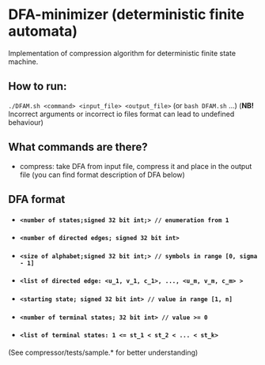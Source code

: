 # DFA-minimizer (deterministic finite automata)
Implementation of compression algorithm for deterministic finite state machine.

## How to run:

`./DFAM.sh <command> <input_file> <output_file>` (or `bash DFAM.sh` ...)
(**NB!** Incorrect arguments or incorrect io files format can lead to undefined behaviour)

## What commands are there?

* compress: take DFA from input file, compress it and place in the output file
(you can find format description of DFA below)

## DFA format

- #### `<number of states;signed 32 bit int;> // enumeration from 1`

- #### `<number of directed edges; signed 32 bit int>`

- #### `<size of alphabet;signed 32 bit int;> // symbols in range [0, sigma - 1] `

- #### `<list of directed edge: <u_1, v_1, c_1>, ..., <u_m, v_m, c_m> >`

- #### `<starting state; signed 32 bit int> // value in range [1, n]`

- #### `<number of terminal states; 32 bit int> // value >= 0`

- #### `<list of terminal states: 1 <= st_1 < st_2 < ... < st_k>`

(See compressor/tests/sample.* for better understanding)
